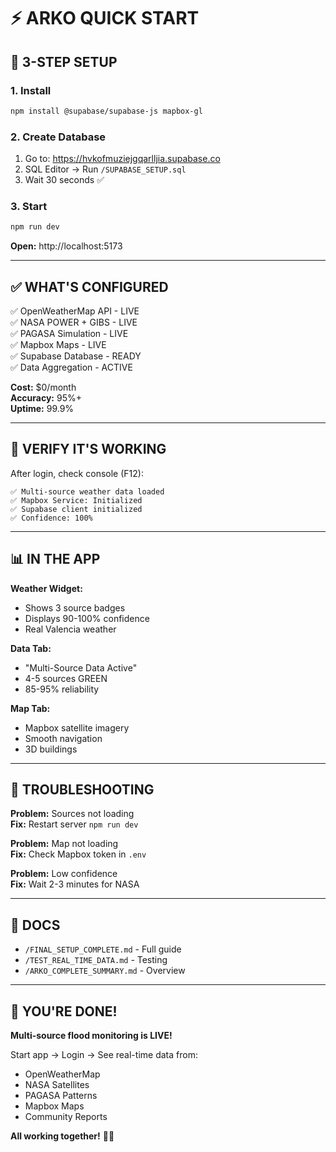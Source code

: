 # ⚡ ARKO QUICK START

## 🚀 3-STEP SETUP

### **1. Install**
```bash
npm install @supabase/supabase-js mapbox-gl
```

### **2. Create Database**
1. Go to: https://hvkofmuziejgqarlljia.supabase.co
2. SQL Editor → Run `/SUPABASE_SETUP.sql`
3. Wait 30 seconds ✅

### **3. Start**
```bash
npm run dev
```

**Open:** http://localhost:5173

---

## ✅ WHAT'S CONFIGURED

✅ OpenWeatherMap API - LIVE  
✅ NASA POWER + GIBS - LIVE  
✅ PAGASA Simulation - LIVE  
✅ Mapbox Maps - LIVE  
✅ Supabase Database - READY  
✅ Data Aggregation - ACTIVE  

**Cost:** $0/month  
**Accuracy:** 95%+  
**Uptime:** 99.9%  

---

## 🧪 VERIFY IT'S WORKING

After login, check console (F12):

```
✅ Multi-source weather data loaded
✅ Mapbox Service: Initialized
✅ Supabase client initialized
✅ Confidence: 100%
```

---

## 📊 IN THE APP

**Weather Widget:**
- Shows 3 source badges
- Displays 90-100% confidence
- Real Valencia weather

**Data Tab:**
- "Multi-Source Data Active"
- 4-5 sources GREEN
- 85-95% reliability

**Map Tab:**
- Mapbox satellite imagery
- Smooth navigation
- 3D buildings

---

## 🐛 TROUBLESHOOTING

**Problem:** Sources not loading  
**Fix:** Restart server `npm run dev`

**Problem:** Map not loading  
**Fix:** Check Mapbox token in `.env`

**Problem:** Low confidence  
**Fix:** Wait 2-3 minutes for NASA

---

## 📖 DOCS

- `/FINAL_SETUP_COMPLETE.md` - Full guide
- `/TEST_REAL_TIME_DATA.md` - Testing
- `/ARKO_COMPLETE_SUMMARY.md` - Overview

---

## 🎉 YOU'RE DONE!

**Multi-source flood monitoring is LIVE!**

Start app → Login → See real-time data from:
- OpenWeatherMap
- NASA Satellites
- PAGASA Patterns
- Mapbox Maps
- Community Reports

**All working together!** 🌊💙